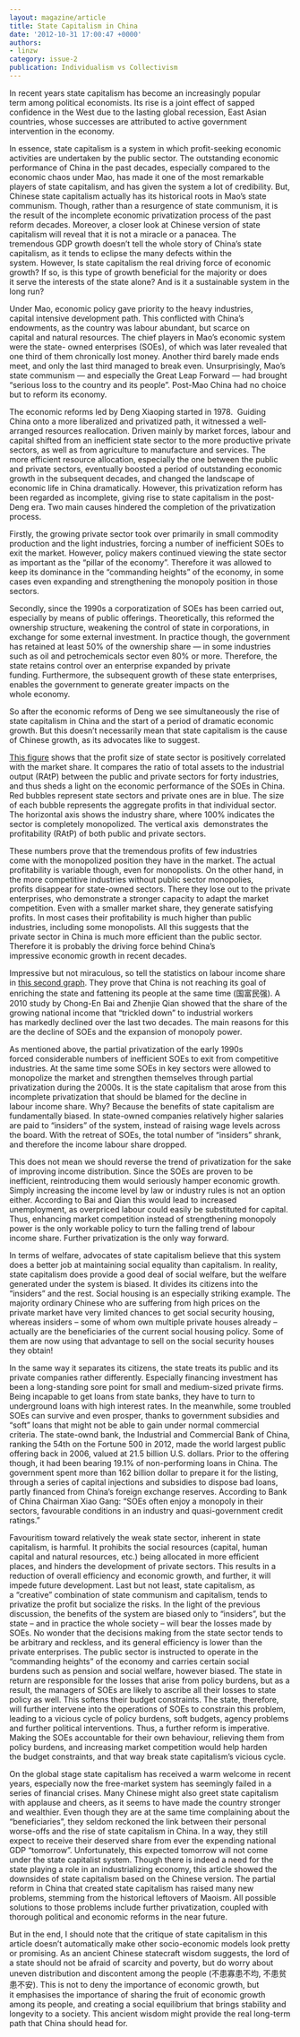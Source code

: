 ```yaml
---
layout: magazine/article
title: State Capitalism in China
date: '2012-10-31 17:00:47 +0000'
authors:
- linzw
category: issue-2
publication: Individualism vs Collectivism
---
```


In recent years state capitalism has become an increasingly popular term among political economists. Its rise is a joint effect of sapped confidence in the West due to the lasting global recession, East Asian countries, whose successes are attributed to active government intervention in the economy.

In essence, state capitalism is a system in which profit-seeking economic activities are undertaken by the public sector. The outstanding economic performance of China in the past decades, especially compared to the economic chaos under Mao, has made it one of the most remarkable players of state capitalism, and has given the system a lot of credibility. But, Chinese state capitalism actually has its historical roots in Mao’s state communism. Though, rather than a resurgence of state communism, it is the result of the incomplete economic privatization process of the past reform decades. Moreover, a closer look at Chinese version of state capitalism will reveal that it is not a miracle or a panacea. The tremendous GDP growth doesn’t tell the whole story of China’s state capitalism, as it tends to eclipse the many defects within the system. However, Is state capitalism the real driving force of economic growth? If so, is this type of growth beneficial for the majority or does it serve the interests of the state alone? And is it a sustainable system in the long run?

Under Mao, economic policy gave priority to the heavy industries, capital intensive development path. This conflicted with China’s endowments, as the country was labour abundant, but scarce on capital and natural resources. The chief players in Mao’s economic system were the state- owned enterprises (SOEs), of which was later revealed that one third of them chronically lost money. Another third barely made ends meet, and only the last third managed to break even. Unsurprisingly, Mao’s state communism — and especially the Great Leap Forward — had brought “serious loss to the country and its people”. Post-Mao China had no choice but to reform its economy.

The economic reforms led by Deng Xiaoping started in 1978.  Guiding China onto a more liberalized and privatized path, it witnessed a well-arranged resources reallocation. Driven mainly by market forces, labour and capital shifted from an inefficient state sector to the more productive private sectors, as well as from agriculture to manufacture and services. The more efficient resource allocation, especially the one between the public and private sectors, eventually boosted a period of outstanding economic growth in the subsequent decades, and changed the landscape of economic life in China dramatically. However, this privatization reform has been regarded as incomplete, giving rise to state capitalism in the post-Deng era. Two main causes hindered the completion of the privatization process.

Firstly, the growing private sector took over primarily in small commodity production and the light industries, forcing a number of inefficient SOEs to exit the market. However, policy makers continued viewing the state sector as important as the “pillar of the economy”. Therefore it was allowed to keep its dominance in the “commanding heights” of the economy, in some cases even expanding and strengthening the monopoly position in those sectors.

Secondly, since the 1990s a corporatization of SOEs has been carried out, especially by means of public offerings. Theoretically, this reformed the ownership structure, weakening the control of state in corporations, in exchange for some external investment. In practice though, the government has retained at least 50% of the ownership share — in some industries such as oil and petrochemicals sector even 80% or more. Therefore, the state retains control over an enterprise expanded by private funding. Furthermore, the subsequent growth of these state enterprises, enables the government to generate greater impacts on the whole economy.

So after the economic reforms of Deng we see simultaneously the rise of state capitalism in China and the start of a period of dramatic economic growth. But this doesn’t necessarily mean that state capitalism is the cause of Chinese growth, as its advocates like to suggest.

[This figure](/media-library/attached/2012-10-31-state-capitalism-in-china-1.png) shows that the profit size of state sector is positively correlated with the market share. It compares the ratio of total assets to the industrial output (RAtP) between the public and private sectors for forty industries, and thus sheds a light on the economic performance of the SOEs in China. Red bubbles represent state sectors and private ones are in blue. The size of each bubble represents the aggregate profits in that individual sector. The horizontal axis shows the industry share, where 100% indicates the sector is completely monopolized. The vertical axis  demonstrates the profitability (RAtP) of both public and private sectors.

These numbers prove that the tremendous profits of few industries come with the monopolized position they have in the market. The actual profitability is variable though, even for monopolists. On the other hand, in the more competitive industries without public sector monopolies, profits disappear for state-owned sectors. There they lose out to the private enterprises, who demonstrate a stronger capacity to adapt the market competition. Even with a smaller market share, they generate satisfying profits. In most cases their profitability is much higher than public industries, including some monopolists. All this suggests that the private sector in China is much more efficient than the public sector. Therefore it is probably the driving force behind China’s impressive economic growth in recent decades.

Impressive but not miraculous, so tell the statistics on labour income share in [this second graph](/media-library/attached/2012-10-31-state-capitalism-in-china-2.png). They prove that China is not reaching its goal of enriching the state and fattening its people at the same time (国富民强). A 2010 study by Chong-En Bai and Zhenjie Qian showed that the share of the growing national income that “trickled down” to industrial workers has markedly declined over the last two decades. The main reasons for this are the decline of SOEs and the expansion of monopoly power.

As mentioned above, the partial privatization of the early 1990s forced considerable numbers of inefficient SOEs to exit from competitive industries. At the same time some SOEs in key sectors were allowed to monopolize the market and strengthen themselves through partial privatization during the 2000s. It is the state capitalism that arose from this incomplete privatization that should be blamed for the decline in labour income share. Why? Because the benefits of state capitalism are fundamentally biased. In state-owned companies relatively higher salaries are paid to “insiders” of the system, instead of raising wage levels across the board. With the retreat of SOEs, the total number of “insiders” shrank, and therefore the income labour share dropped.

This does not mean we should reverse the trend of privatization for the sake of improving income distribution. Since the SOEs are proven to be inefficient, reintroducing them would seriously hamper economic growth.  Simply increasing the income level by law or industry rules is not an option either. According to Bai and Qian this would lead to increased unemployment, as overpriced labour could easily be substituted for capital. Thus, enhancing market competition instead of strengthening monopoly power is the only workable policy to turn the falling trend of labour income share. Further privatization is the only way forward.

In terms of welfare, advocates of state capitalism believe that this system does a better job at maintaining social equality than capitalism. In reality, state capitalism does provide a good deal of social welfare, but the welfare generated under the system is biased. It divides its citizens into the “insiders” and the rest. Social housing is an especially striking example. The majority ordinary Chinese who are suffering from high prices on the private market have very limited chances to get social security housing, whereas insiders – some of whom own multiple private houses already – actually are the beneficiaries of the current social housing policy. Some of them are now using that advantage to sell on the social security houses they obtain!

In the same way it separates its citizens, the state treats its public and its private companies rather differently. Especially financing investment has been a long-standing sore point for small and medium-sized private firms. Being incapable to get loans from state banks, they have to turn to underground loans with high interest rates. In the meanwhile, some troubled SOEs can survive and even prosper, thanks to government subsidies and “soft” loans that might not be able to gain under normal commercial criteria. The state-ownd bank, the Industrial and Commercial Bank of China, ranking the 54th on the Fortune 500 in 2012, made the world largest public offering back in 2006, valued at 21.5 billion U.S. dollars. Prior to the offering though, it had been bearing 19.1% of non-performing loans in China. The government spent more than 162 billion dollar to prepare it for the listing, through a series of capital injections and subsidies to dispose bad loans, partly financed from China’s foreign exchange reserves. According to Bank of China Chairman Xiao Gang: “SOEs often enjoy a monopoly in their sectors, favourable conditions in an industry and quasi-government credit ratings.”

Favouritism toward relatively the weak state sector, inherent in state capitalism, is harmful. It prohibits the social resources (capital, human capital and natural resources, etc.) being allocated in more efficient places, and hinders the development of private sectors. This results in a reduction of overall efficiency and economic growth, and further, it will impede future development. Last but not least, state capitalism, as a “creative” combination of state communism and capitalism, tends to privatize the profit but socialize the risks. In the light of the previous discussion, the benefits of the system are biased only to “insiders”, but the state – and in practice the whole society – will bear the losses made by SOEs. No wonder that the decisions making from the state sector tends to be arbitrary and reckless, and its general efficiency is lower than the private enterprises. The public sector is instructed to operate in the “commanding heights” of the economy and carries certain social burdens such as pension and social welfare, however biased. The state in return are responsible for the losses that arise from policy burdens, but as a result, the managers of SOEs are likely to ascribe all their losses to state policy as well. This softens their budget constraints. The state, therefore, will further intervene into the operations of SOEs to constrain this problem, leading to a vicious cycle of policy burdens, soft budgets, agency problems and further political interventions. Thus, a further reform is imperative. Making the SOEs accountable for their own behaviour, relieving them from policy burdens, and increasing market competition would help harden the budget constraints, and that way break state capitalism’s vicious cycle.

On the global stage state capitalism has received a warm welcome in recent years, especially now the free-market system has seemingly failed in a series of financial crises. Many Chinese might also greet state capitalism with applause and cheers, as it seems to have made the country stronger and wealthier. Even though they are at the same time complaining about the “beneficiaries”, they seldom reckoned the link between their personal worse-offs and the rise of state capitalism in China. In a way, they still expect to receive their deserved share from ever the expending national GDP “tomorrow”. Unfortunately, this expected tomorrow will not come under the state capitalist system. Though there is indeed a need for the state playing a role in an industrializing economy, this article showed the downsides of state capitalism based on the Chinese version. The partial reform in China that created state capitalism has raised many new problems, stemming from the historical leftovers of Maoism. All possible solutions to those problems include further privatization, coupled with thorough political and economic reforms in the near future.

But in the end, I should note that the critique of state capitalism in this article doesn’t automatically make other socio-economic models look pretty or promising. As an ancient Chinese statecraft wisdom suggests, the lord of a state should not be afraid of scarcity and poverty, but do worry about uneven distribution and discontent among the people (不患寡患不均, 不患贫患不安). This is not to deny the importance of economic growth, but it emphasises the importance of sharing the fruit of economic growth among its people, and creating a social equilibrium that brings stability and longevity to a society. This ancient wisdom might provide the real long-term path that China should head for.
